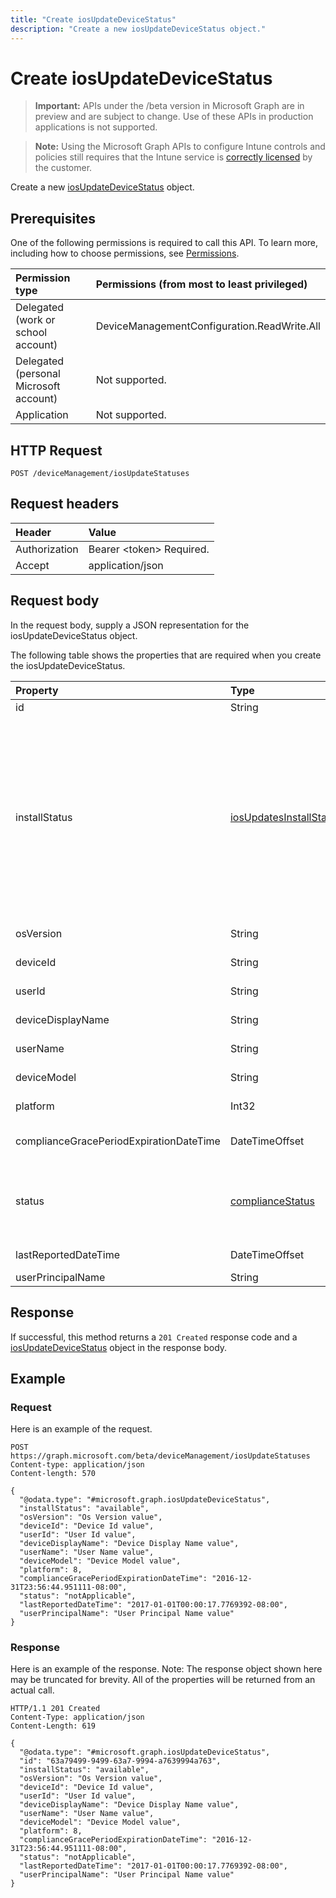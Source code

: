 ```yaml
---
title: "Create iosUpdateDeviceStatus"
description: "Create a new iosUpdateDeviceStatus object."
---
```


# Create iosUpdateDeviceStatus

> **Important:** APIs under the /beta version in Microsoft Graph are in preview and are subject to change. Use of these APIs in production applications is not supported.

> **Note:** Using the Microsoft Graph APIs to configure Intune controls and policies still requires that the Intune service is [correctly licensed](https://go.microsoft.com/fwlink/?linkid=839381) by the customer.

Create a new [iosUpdateDeviceStatus](../resources/intune-deviceconfig-iosupdatedevicestatus.md) object.
## Prerequisites
One of the following permissions is required to call this API. To learn more, including how to choose permissions, see [Permissions](/graph/permissions-reference).

|Permission type|Permissions (from most to least privileged)|
|:---|:---|
|Delegated (work or school account)|DeviceManagementConfiguration.ReadWrite.All|
|Delegated (personal Microsoft account)|Not supported.|
|Application|Not supported.|

## HTTP Request
<!-- {
  "blockType": "ignored"
}
-->
``` http
POST /deviceManagement/iosUpdateStatuses
```

## Request headers
|Header|Value|
|:---|:---|
|Authorization|Bearer &lt;token&gt; Required.|
|Accept|application/json|

## Request body
In the request body, supply a JSON representation for the iosUpdateDeviceStatus object.

The following table shows the properties that are required when you create the iosUpdateDeviceStatus.

|Property|Type|Description|
|:---|:---|:---|
|id|String|Key of the entity.|
|installStatus|[iosUpdatesInstallStatus](../resources/intune-deviceconfig-iosupdatesinstallstatus.md)|The installation status of the policy report. Possible values are: `success`, `available`, `idle`, `unknown`, `downloading`, `downloadFailed`, `downloadRequiresComputer`, `downloadInsufficientSpace`, `downloadInsufficientPower`, `downloadInsufficientNetwork`, `installing`, `installInsufficientSpace`, `installInsufficientPower`, `installPhoneCallInProgress`, `installFailed`, `notSupportedOperation`, `sharedDeviceUserLoggedInError`.|
|osVersion|String|The device version that is being reported.|
|deviceId|String|The device id that is being reported.|
|userId|String|The User id that is being reported.|
|deviceDisplayName|String|Device name of the DevicePolicyStatus.|
|userName|String|The User Name that is being reported|
|deviceModel|String|The device model that is being reported|
|platform|Int32|Platform of the device that is being reported|
|complianceGracePeriodExpirationDateTime|DateTimeOffset|The DateTime when device compliance grace period expires|
|status|[complianceStatus](../resources/intune-shared-compliancestatus.md)|Compliance status of the policy report. Possible values are: `unknown`, `notApplicable`, `compliant`, `remediated`, `nonCompliant`, `error`, `conflict`, `notAssigned`.|
|lastReportedDateTime|DateTimeOffset|Last modified date time of the policy report.|
|userPrincipalName|String|UserPrincipalName.|



## Response
If successful, this method returns a `201 Created` response code and a [iosUpdateDeviceStatus](../resources/intune-deviceconfig-iosupdatedevicestatus.md) object in the response body.

## Example
### Request
Here is an example of the request.
``` http
POST https://graph.microsoft.com/beta/deviceManagement/iosUpdateStatuses
Content-type: application/json
Content-length: 570

{
  "@odata.type": "#microsoft.graph.iosUpdateDeviceStatus",
  "installStatus": "available",
  "osVersion": "Os Version value",
  "deviceId": "Device Id value",
  "userId": "User Id value",
  "deviceDisplayName": "Device Display Name value",
  "userName": "User Name value",
  "deviceModel": "Device Model value",
  "platform": 8,
  "complianceGracePeriodExpirationDateTime": "2016-12-31T23:56:44.951111-08:00",
  "status": "notApplicable",
  "lastReportedDateTime": "2017-01-01T00:00:17.7769392-08:00",
  "userPrincipalName": "User Principal Name value"
}
```

### Response
Here is an example of the response. Note: The response object shown here may be truncated for brevity. All of the properties will be returned from an actual call.
``` http
HTTP/1.1 201 Created
Content-Type: application/json
Content-Length: 619

{
  "@odata.type": "#microsoft.graph.iosUpdateDeviceStatus",
  "id": "63a79499-9499-63a7-9994-a7639994a763",
  "installStatus": "available",
  "osVersion": "Os Version value",
  "deviceId": "Device Id value",
  "userId": "User Id value",
  "deviceDisplayName": "Device Display Name value",
  "userName": "User Name value",
  "deviceModel": "Device Model value",
  "platform": 8,
  "complianceGracePeriodExpirationDateTime": "2016-12-31T23:56:44.951111-08:00",
  "status": "notApplicable",
  "lastReportedDateTime": "2017-01-01T00:00:17.7769392-08:00",
  "userPrincipalName": "User Principal Name value"
}
```





